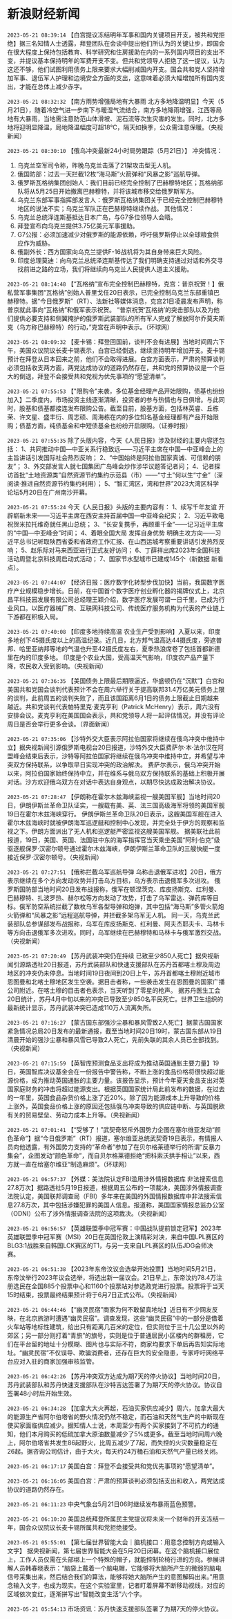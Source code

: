 # 新浪财经新闻
`2023-05-21 08:39:14` 【白宫提议冻结明年军事和国内关键项目开支，被共和党拒绝】据三名知情人士透露，拜登团队在会谈中提出他们所认为的关键让步，即国会在很大程度上保持包括教育、科学研究和住房援助在内的一系列国内项目的支出不变，并提议基本保持明年的军费开支不变。但共和党领导人拒绝了这一提议，认为这还不够，他们试图利用债务上限来要求大幅削减国内开支。国会共和党人坚持增加军事、退伍军人护理和边境安全方面的支出，这意味着必须大幅增加所有国内支出，才能在总体上减少赤字。

`2023-05-21 08:32:32` 【南方雨势增强局地有大暴雨 北方多地降温明显】今天（5月21日），随着冷空气进一步南下与暖湿气流结合，南方多地降雨增强，江西等局地有大暴雨，当地需注意防范山体滑坡、泥石流等次生灾害的发生。同时，北方多地将迎明显降温，局地降温幅度可超18℃，隔天如换季，公众需注意保暖。（央视新闻）

`2023-05-21 08:30:10` 【俄乌冲突最新24小时局势跟踪（5月21日）】
冲突情况：
1. 乌克兰空军司令称，昨晚乌克兰击落了21架攻击型无人机。
2. 俄国防部：过去一天拦截12枚“海马斯”火箭弹和“风暴之影”巡航导弹。
3. 俄罗斯瓦格纳集团创始人：我们目前已经完全控制了巴赫穆特地区；瓦格纳部队将从5月25日开始撤离巴赫穆特，并将该城市移交给俄罗斯军方。
4. 乌克兰东部军事指挥部发言人：俄罗斯瓦格纳集团关于已经完全控制巴赫穆特地区的说法不实；乌克兰军队正在巴赫穆特继续作战。
其他情况：
1. 乌克兰总统泽连斯基抵达日本广岛，与G7多位领导人会晤。
2. 拜登宣布向乌克兰提供3.75亿美元军事援助。
3. G7公报：必须加速减少对俄罗斯的能源依赖，呼吁俄罗斯停止以全球粮食供应作为威胁。
4. 俄副外长：西方国家向乌克兰提供F-16战机将为其自身带来巨大风险。
5. 印度总理莫迪：向乌克兰总统泽连斯基传达了我们明确支持通过对话和外交寻找前进之路的立场，我们将继续向乌克兰人民提供人道主义援助。

`2023-05-21 08:14:48` 【“瓦格纳”宣布完全控制巴赫穆特，克宫：普京祝贺！】俄私营军事集团“瓦格纳”创始人普里戈任20日表示，已完全控制乌克兰东部重镇巴赫穆特。据“今日俄罗斯”（RT）、法新社等媒体消息，克宫21日凌晨发布声明，称普京就此事向“瓦格纳”和俄军表示祝贺。 “普京祝贺‘瓦格纳’的突击部队以及为他们提供必要支持和侧翼掩护的俄罗斯武装部队的所有军人完成了解放阿尔乔莫夫斯克（乌方称巴赫穆特）的行动，”克宫在声明中表示。（环球网）

`2023-05-21 08:09:32` 【麦卡锡：拜登回国前，谈判不会有进展】当地时间周六下午，美国众议院议长麦卡锡表示，白宫已经倒退，继续坚持明年增加开支。麦卡锡预计在拜登从日本回来之前，他们不会取得进展。白宫方面表示，严肃的预算谈判必须包括收支两方面，两党达成协议的道路仍然存在，共和党的预算协议是一个巨大的倒退，拜登不会接受共和党视为优先事项的“愿望清单”。

`2023-05-21 07:55:53` 【"限购令"来袭，多位基金经理产品开始限购，债基也纷纷加入】二季度内，市场投资主线逐渐清晰，投资者的参与热情也与日俱增。与此同时，股基和债基都接连发布限购公告。截至目前，股基方面，包括林英睿、丘栋荣、许文星、盛丰衍、周志硕、周海栋在内的多位知名基金经理都有产品开始限购；债基方面，纯债基金和中短债基金也纷纷开启限购。（证券时报）

`2023-05-21 07:55:35` 除了头版内容，今天《人民日报》涉及财经的主要内容还包括：
1、共同推动中国—中亚关系行稳致远——习近平主席在中国—中亚峰会上的主旨讲话引发国际社会热烈反响；
2、“中国始终是阿拉伯国家真诚、可信赖的朋友”；
3、外交部发言人就七国集团广岛峰会炒作涉华议题答记者问；
4、记者探访首批“土地资源类”自然资源节约集约示范县（市）——“寸土”何以生“寸金”（深阅读·推进自然资源节约集约利用）；
5、“智汇湾区，湾和世界”2023大湾区科学论坛5月20日在广州南沙开幕。

`2023-05-21 07:55:24` 今天《人民日报》头版的主要内容有：
1、续写千年友谊 开辟崭新未来——习近平主席在西安主持首届中国—中亚峰会纪实；
2、习近平致电祝贺米拉托维奇就任黑山总统；
3、“长安复携手，再顾重千金”——记习近平主席的“中国—中亚峰会”时间；
4、着眼全国大局 发挥自身优势 明确主攻方向——习近平总书记听取陕西省委和省政府工作汇报、在山西运城考察重要讲话引发热烈反响；
5、赵乐际对马来西亚进行正式友好访问；
6、丁薛祥出席2023年全国科技活动周暨北京科技周启动式活动；
7、国家节水型城市已建成145个（新数据 新看点）。

`2023-05-21 07:44:07` 【经济日报：医疗数字化转型步伐加快】当前，我国数字医疗产业规模稳步增长。日前，在中国首个数字医疗创业孵化器的揭牌仪式上，北京昌平科技园发展有限公司总经理王颖介绍，数字医疗发展可谓一日千里，已成为行业风口。以医疗器械厂商、互联网科技公司、传统医疗服务机构为代表的产业链上下游都在积极入局。

`2023-05-21 07:40:08` 【印度多地持续高温 农业生产受到影响】入夏以来，印度多地创下45摄氏度以上的高温纪录。近几日，北方邦气温高达44摄氏度，旁遮普邦、哈里亚纳邦等地的气温也升至42摄氏度左右，夏季热浪席卷了包括首都新德里在内的印度多地。 印度是个农业大国，受高温天气影响，印度农产品产量下降，农民收入受到影响。（央视新闻）

`2023-05-21 07:36:35` 【美国债务上限最后期限逼近，华盛顿仍在“沉默”】白宫和美国共和党国会谈判代表预计不会在周六举行关于提高联邦31.4万亿美元债务上限的谈判，此前周五的谈判失败了，而且该国距离6月1日的债务上限截止日期越来越近。共和党谈判代表帕特里克·麦克亨利（Patrick McHenry）表示，周六没有安排会议。麦克亨利在美国国会表示，共和党领导人将一起评估情况，并没有评论周日是否会举行更多会谈。（界面新闻）

`2023-05-21 07:35:06` 【沙特外交大臣表示阿拉伯国家将继续在俄乌冲突中维持中立】据央视新闻引源俄罗斯电视台20日报道，沙特外交大臣费萨尔·本·法尔汉在阿盟峰会结束后表示，沙特等阿拉伯国家将继续在俄乌冲突中维持中立，并希望与冲突双方保持联系，以争取早日实现冲突的政治解决。 费萨尔表示，俄乌冲突开始以来，阿拉伯国家始终保持中立，并在维系与俄乌双方保持联系的基础上积极开展对话。沙方欢迎俄乌双方在对话中表达自身观点，以期尽快达成政治解决协议。

`2023-05-21 07:28:47` 【伊朗称在霍尔木兹海峡监视一艘美国军舰】当地时间20日，伊朗伊斯兰革命卫队证实，一艘载有美、英、法三国高级海军将领的美国军舰19日在霍尔木兹海峡穿行。 伊朗伊斯兰革命卫队20日表示，这艘美国军舰在进入霍尔木兹海峡时就被伊朗海军巡逻艇和控制中心发现，并完全处于伊方的观察和监视之下。伊朗方面派出了无人机和巡逻艇严密监视这艘美国军舰。 据美联社此前报道，19日，美国、英国、法国驻中东的海军指挥官当天乘坐美国“阿利·伯克”级驱逐舰保罗·汉密尔顿号通过霍尔木兹海峡，伊朗伊斯兰革命卫队的三艘快艇一度接近保罗·汉密尔顿号。（央视新闻）

`2023-05-21 07:27:51` 【俄称拦截乌军巡航导弹 乌称击退俄军进攻】20日，俄方表示继续在多个方向发动攻势并打击乌方目标，乌方表示击退俄军多次进攻。 俄罗斯国防部当地时间20日发布战报称，俄军在顿涅茨克、库皮扬斯克、红利曼、巴赫穆特、扎波罗热、赫尔松等方向发动了攻势，打击了乌军雷达、弹药库等目标。俄军防空系统拦截了数枚乌军各型导弹和炮弹，其中包括“海马斯”多管火箭炮火箭弹和“风暴之影”远程巡航导弹，并拦截多架乌军无人机。 同一天，乌克兰武装部队总参谋部发布战报称，乌军在库皮扬斯克、红利曼、阿夫杰耶夫卡、马林卡等方向击退俄军多次进攻。同时，乌军继续在巴赫穆特和马林卡与俄军激烈交战。（央视新闻）

`2023-05-21 07:20:49` 【苏丹武装冲突仍在持续 已致至少850人死亡】据央视新闻引源路透社20日报道，苏丹武装部队和快速支援部队在苏丹首都喀土穆及周边地区的冲突仍未停息。当地时间19日夜间到20日上午，苏丹首都喀土穆附近城市恩图曼和北喀土穆地区发生空袭。据目击者称，一些袭击发生在恩图曼的国家广播公司附近。在喀土穆的目击者也表示，当天听到了零星的枪声。 据苏丹医生工会20日统计，苏丹4月中旬以来的冲突已导致至少850名平民死亡。世界卫生组织的最新统计显示，苏丹武装冲突已造成110万人流离失所。

`2023-05-21 07:16:27` 【蒙古国东部强沙尘暴和暴风雪致2人死亡】据蒙古国国家紧急情况总局20日发布的最新通报，截至当地时间20日19时，蒙古国东部从19日清晨开始的强沙尘暴和暴风雪已导致2人死亡，先前失联的其余人员已全部找到。（央视新闻）

`2023-05-21 07:15:59` 【英智库预测食品支出将成为推动英国通胀主要力量】19日，英国智库决议基金会在一份报告中警告称，不断上涨的食品价格将很快超过能源价格，成为推动英国通胀的主要力量。该报告显示，预计今年夏天食品支出对英国家庭财务的冲击将超过能源支出。根据英国国家统计局此前发布的数据，在过去的一年里，英国食品杂货价格上涨了近20%。除了因为能源成本上升导致的价格上涨外，英国食品价格上涨的原因还包括俄乌冲突导致的供应链中断、与英国脱欧有关的贸易壁垒、劳动力成本上升等。（央视新闻）

`2023-05-21 07:01:41` 【“受够了！”武契奇怒斥外国势力企图在塞尔维亚发动“颜色革命”】据“今日俄罗斯”（RT）报道，塞尔维亚总统武契奇19日表示，有情报人员向他透露，有外国势力支持的“革命者”参加了在贝尔格莱德举行的所谓“反暴力集会”，企图发动“颜色革命”，而自贝尔格莱德拒绝“把科索沃拱手相让”以来，西方就一直在给塞尔维亚“制造麻烦”。（环球网）

`2023-05-21 06:57:37` 【外媒：美法院认定FBI滥用涉外情报数据库 非法搜索信息27.8万次】据路透社5月19日报道，根据周五公布的一项裁决，美国涉外情报调查法院认定，美国联邦调查局（FBI）多年来在美国的外国情报数据库中非法搜索信息27.8万次，其中包括涉嫌犯罪的美国人信息。报道称，美国国家情报总监办公室（ODNI）公布了涉外情报调查法院的这项裁决。（央视新闻）

`2023-05-21 06:56:57` 【英雄联盟季中冠军赛：中国战队提前锁定冠军】2023年英雄联盟季中冠军赛（MSI）20日在英国伦敦上演精彩对决，来自中国LPL赛区的BLG3:1战胜来自韩国LCK赛区的T1，与另一支来自LPL赛区的队伍JDG会师决赛。

`2023-05-21 06:51:38` 【2023年东帝汶议会选举开始投票】当地时间5月21日，东帝汶举行2023年议会选举，将选出新一届议会。21日早上，东帝汶约78.4万注册选民在全国885个投票中心和1160个投票站对参选政党进行投票。投票将于当天15时结束，投票最终结果预计将于6月7日正式公布。（央视新闻）

`2023-05-21 06:44:46` 【“幽灵民宿”商家为何不敢留真地址】近日有不少网友反映，在北京旅游时遭遇“幽灵民宿”。调查发现，这些“幽灵民宿”中的一部分是借着火车站等地标性建筑，给出只有距离几百米的定位，但实则位于三十几公里以外的郊区；另一部分则打着“青旅”的旗号，实则是位于普通居民小区楼内的群租房，它们在平台留的地址十分模糊、图片也与实际不符，商家均要求下单后再告知实际地址。“幽灵民宿”不仅误导、欺骗消费者，还存在巨大的安全隐患，专家呼吁网络平台应对入驻的商家加强审核监管。

`2023-05-21 06:42:26` 【苏丹冲突双方达成为期7天的停火协议】当地时间20日，苏丹武装部队和苏丹快速支援部队在沙特吉达签署了为期7天的停火协议。协议自签署48小时后开始生效。

`2023-05-21 06:34:28` 【加拿大大火再起，石油买家供应减少】周六，加拿大最大的能源生产省阿尔伯塔省的野火情况仍然不稳定，而石油和天然气生产的中断现在使买家面临供应减少。据知情人士说，本周至少有两个买家接到了不可抗力的通知，他们本月购买的低硫加拿大原油数量减少了5%或更多。截至当地时间周六晚上，阿尔伯塔省共发生86起野火，比周五减少了7起，而失控的火灾数量稳定在26起。据咨询公司估计，由于大火，每天约24万桶石油和天然气产量已经关闭。

`2023-05-21 06:17:17` 美国白宫：拜登不会接受共和党优先事项的“愿望清单”。

`2023-05-21 06:16:05` 美国白宫：严肃的预算谈判必须包括支出和收入，两党达成协议的道路仍然存在。

`2023-05-21 06:11:23`  中央气象台5月21日06时继续发布暴雨蓝色预警。

`2023-05-21 06:10:20` 美国总统拜登所属民主党提议将未来一个财年的开支冻结一年，国会众议院议长麦卡锡所属共和党拒绝接受。

`2023-05-21 05:55:01` 【第七届世界智能大会｜脑机接口：用意念控制方向或输入文字】 据央视新闻，第七届世界智能大会在5月20日闭幕。在这个脑机接口展位上，工作人员仅需在头部绑上一个特殊的帽子，就能控制轮椅行进的方向。参展讲解人员韩春晓表示：“脑袋上戴着一个脑电帽，它能够将大脑所产生的微弱的脑电信号采集出来，然后结合我们的算法，能够将她大脑所产生的意图解码出来。”用意念输入文字，也成为现实。在这个实验室里，记者盯着屏幕不断移动视线，对应的区域依次变红，逐渐拼写出“智能改变生活”六个字。

`2023-05-21 05:54:13` 市场资讯：苏丹快速支援部队签署了为期7天的停火协议。

